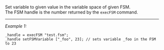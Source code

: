 Set variable to given value in the variable space of given FSM.<br>
The FSM handle is the number returned by the `execFSM` command.


---
*Example 1:*
```sqf
_handle = execFSM "test.fsm";
_handle setFSMVariable ["_foo", 23]; // sets variable _foo in the FSM to 23
```